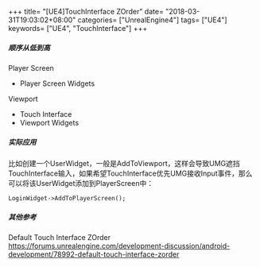 +++
title= "[UE4]TouchInterface ZOrder"
date= "2018-03-31T19:03:02+08:00"
categories= ["UnrealEngine4"]
tags= ["UE4"]
keywords= ["UE4", "TouchInterface"]
+++

##### 顺序从低到高

Player Screen  
+ Player Screen Widgets  

Viewport  
+ Touch Interface  
+ Viewport Widgets  

##### 实际应用
比如创建一个UserWidget，一般是AddToViewport，这样会导致UMG遮挡TouchInterface输入，如果希望TouchInterface优先UMG接收Input事件，那么可以将该UserWidget添加到PlayerScreen中：

    LoginWidget->AddToPlayerScreen();


##### 其他参考
Default Touch Interface ZOrder  
https://forums.unrealengine.com/development-discussion/android-development/78992-default-touch-interface-zorder